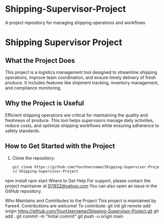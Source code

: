 # Shipping-Supervisor-Project
A project repository for managing shipping operations and workflows
# Shipping Supervisor Project

## What the Project Does
This project is a logistics management tool designed to streamline shipping operations, improve team coordination, and ensure timely delivery of fresh produce. It includes features like shipment tracking, inventory management, and compliance monitoring.

## Why the Project is Useful
Efficient shipping operations are critical for maintaining the quality and freshness of produce. This tool helps supervisors manage daily activities, reduce costs, and optimize shipping workflows while ensuring adherence to safety standards.

## How to Get Started with the Project
1. Clone the repository:
   ```bash
   git clone https://github.com/YourUsername/Shipping-Supervisor-Project.git
   cd Shipping-Supervisor-Project
npm install
npm start
Where to Get Help
For support, please contact the project maintainer at Dj1922@yahoo.com You can also open an issue in the GitHub repository.

Who Maintains and Contributes to the Project
This project is maintained by Faree4. Contributions are welcome! To contribute:
   git init
git remote add origin https://github.com/YourUsername/Shipping-Supervisor-Project.git
git add .
git commit -m "Initial commit"
git push -u origin main
